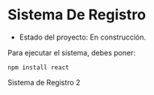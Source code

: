 <h1> Sistema De Registro </h1>

- Estado del proyecto: En construcción.

Para ejecutar el sistema, debes poner: 

```npm install react```

Sistema de Registro 2
